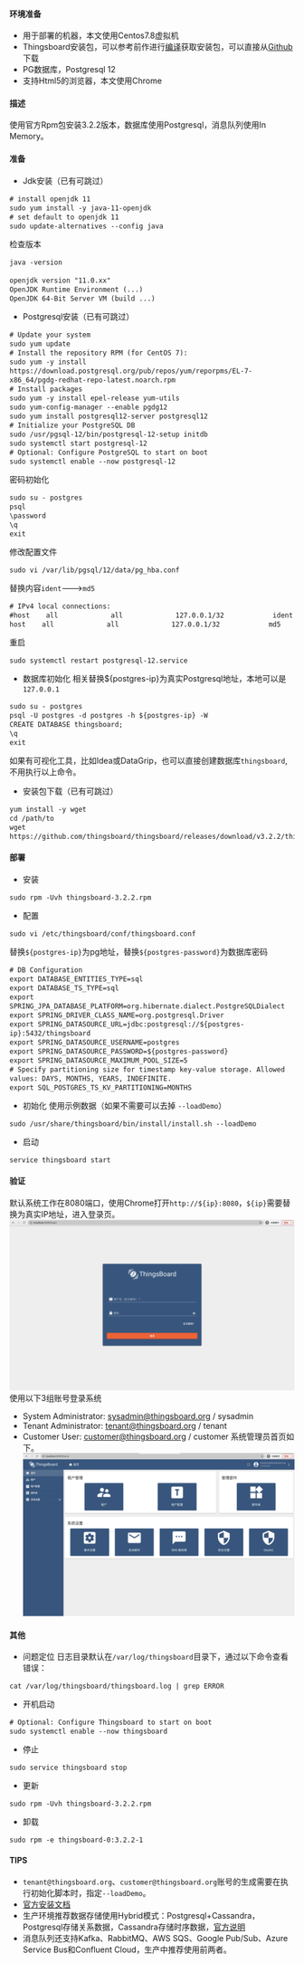 #### 环境准备

- 用于部署的机器，本文使用Centos7.8虚拟机
- Thingsboard安装包，可以参考前作进行[编译](编译.md)获取安装包，可以直接从[Github](https://github.com/thingsboard/thingsboard/releases)下载
- PG数据库，Postgresql 12
- 支持Html5的浏览器，本文使用Chrome

#### 描述

使用官方Rpm包安装3.2.2版本，数据库使用Postgresql，消息队列使用In Memory。


#### 准备
- Jdk安装（已有可跳过）
```
# install openjdk 11
sudo yum install -y java-11-openjdk
# set default to openjdk 11
sudo update-alternatives --config java
```
检查版本
```
java -version

openjdk version "11.0.xx"
OpenJDK Runtime Environment (...)
OpenJDK 64-Bit Server VM (build ...)
```

- Postgresql安装（已有可跳过）
```
# Update your system
sudo yum update
# Install the repository RPM (for CentOS 7):
sudo yum -y install https://download.postgresql.org/pub/repos/yum/reporpms/EL-7-x86_64/pgdg-redhat-repo-latest.noarch.rpm
# Install packages
sudo yum -y install epel-release yum-utils
sudo yum-config-manager --enable pgdg12
sudo yum install postgresql12-server postgresql12
# Initialize your PostgreSQL DB
sudo /usr/pgsql-12/bin/postgresql-12-setup initdb
sudo systemctl start postgresql-12
# Optional: Configure PostgreSQL to start on boot
sudo systemctl enable --now postgresql-12
```
密码初始化
```
sudo su - postgres
psql
\password
\q
exit
```
修改配置文件
```
sudo vi /var/lib/pgsql/12/data/pg_hba.conf
```
替换内容`ident`--->`md5`
```
# IPv4 local connections:
#host    all             all             127.0.0.1/32            ident
host    all             all             127.0.0.1/32            md5
```
重启
```
sudo systemctl restart postgresql-12.service
```
- 数据库初始化
相关替换${postgres-ip}为真实Postgresql地址，本地可以是`127.0.0.1`
```
sudo su - postgres
psql -U postgres -d postgres -h ${postgres-ip} -W
CREATE DATABASE thingsboard;
\q
exit
```
如果有可视化工具，比如Idea或DataGrip，也可以直接创建数据库`thingsboard`,不用执行以上命令。
- 安装包下载（已有可跳过）
```
yum install -y wget
cd /path/to
wget https://github.com/thingsboard/thingsboard/releases/download/v3.2.2/thingsboard
```

#### 部署
- 安装
```
sudo rpm -Uvh thingsboard-3.2.2.rpm
```
- 配置
```
sudo vi /etc/thingsboard/conf/thingsboard.conf
```
替换`${postgres-ip}`为pg地址，替换`${postgres-password}`为数据库密码
```
# DB Configuration 
export DATABASE_ENTITIES_TYPE=sql
export DATABASE_TS_TYPE=sql
export SPRING_JPA_DATABASE_PLATFORM=org.hibernate.dialect.PostgreSQLDialect
export SPRING_DRIVER_CLASS_NAME=org.postgresql.Driver
export SPRING_DATASOURCE_URL=jdbc:postgresql://${postgres-ip}:5432/thingsboard
export SPRING_DATASOURCE_USERNAME=postgres	
export SPRING_DATASOURCE_PASSWORD=${postgres-password}
export SPRING_DATASOURCE_MAXIMUM_POOL_SIZE=5
# Specify partitioning size for timestamp key-value storage. Allowed values: DAYS, MONTHS, YEARS, INDEFINITE.
export SQL_POSTGRES_TS_KV_PARTITIONING=MONTHS
```
- 初始化
使用示例数据（如果不需要可以去掉 `--loadDemo`）
```
sudo /usr/share/thingsboard/bin/install/install.sh --loadDemo
```
- 启动
```
service thingsboard start
```

#### 验证
默认系统工作在8080端口，使用Chrome打开`http://${ip}:8080`，`${ip}`需要替换为真实IP地址，进入登录页。
![部署登录页](../image/部署登录页.png)
使用以下3组账号登录系统
- System Administrator: sysadmin@thingsboard.org / sysadmin
- Tenant Administrator: tenant@thingsboard.org / tenant
- Customer User: customer@thingsboard.org / customer
系统管理员首页如下。
![部署系统管理员首页](../image/部署系统管理员首页.png)

#### 其他

- 问题定位
日志目录默认在`/var/log/thingsboard`目录下，通过以下命令查看错误：
```
cat /var/log/thingsboard/thingsboard.log | grep ERROR
```
- 开机启动
```
# Optional: Configure Thingsboard to start on boot
sudo systemctl enable --now thingsboard
```
- 停止
```
sudo service thingsboard stop
```
- 更新
```
sudo rpm -Uvh thingsboard-3.2.2.rpm
```
- 卸载
```
sudo rpm -e thingsboard-0:3.2.2-1
```


#### TIPS
- `tenant@thingsboard.org`、`customer@thingsboard.org`账号的生成需要在执行初始化脚本时，指定`--loadDemo`。
- [官方安装文档](https://thingsboard.io/docs/user-guide/install/installation-options/)
- 生产环境推荐数据存储使用Hybrid模式：Postgresql+Cassandra，Postgresql存储关系数据，Cassandra存储时序数据，[官方说明](https://thingsboard.io/docs/reference/#sql-vs-nosql-vs-hybrid-database-approach)
- 消息队列还支持Kafka、RabbitMQ、AWS SQS、Google Pub/Sub、Azure Service Bus和Confluent Cloud，生产中推荐使用前两者。

